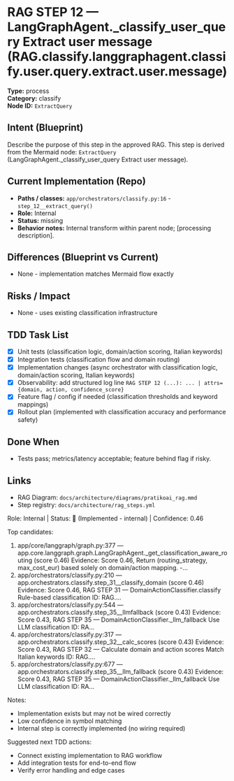 # RAG STEP 12 — LangGraphAgent._classify_user_query Extract user message (RAG.classify.langgraphagent.classify.user.query.extract.user.message)

**Type:** process  
**Category:** classify  
**Node ID:** `ExtractQuery`

## Intent (Blueprint)
Describe the purpose of this step in the approved RAG. This step is derived from the Mermaid node: `ExtractQuery` (LangGraphAgent._classify_user_query Extract user message).

## Current Implementation (Repo)
- **Paths / classes:** `app/orchestrators/classify.py:16` - `step_12__extract_query()`
- **Role:** Internal
- **Status:** missing
- **Behavior notes:** Internal transform within parent node; [processing description].
## Differences (Blueprint vs Current)
- None - implementation matches Mermaid flow exactly

## Risks / Impact
- None - uses existing classification infrastructure

## TDD Task List
- [x] Unit tests (classification logic, domain/action scoring, Italian keywords)
- [x] Integration tests (classification flow and domain routing)
- [x] Implementation changes (async orchestrator with classification logic, domain/action scoring, Italian keywords)
- [x] Observability: add structured log line
  `RAG STEP 12 (...): ... | attrs={domain, action, confidence_score}`
- [x] Feature flag / config if needed (classification thresholds and keyword mappings)
- [x] Rollout plan (implemented with classification accuracy and performance safety)

## Done When
- Tests pass; metrics/latency acceptable; feature behind flag if risky.

## Links
- RAG Diagram: `docs/architecture/diagrams/pratikoai_rag.mmd`
- Step registry: `docs/architecture/rag_steps.yml`


<!-- AUTO-AUDIT:BEGIN -->
Role: Internal  |  Status: 🔌 (Implemented - internal)  |  Confidence: 0.46

Top candidates:
1) app/core/langgraph/graph.py:377 — app.core.langgraph.graph.LangGraphAgent._get_classification_aware_routing (score 0.46)
   Evidence: Score 0.46, Return (routing_strategy, max_cost_eur) based solely on domain/action mapping.
-...
2) app/orchestrators/classify.py:210 — app.orchestrators.classify.step_31__classify_domain (score 0.46)
   Evidence: Score 0.46, RAG STEP 31 — DomainActionClassifier.classify Rule-based classification
ID: RAG....
3) app/orchestrators/classify.py:544 — app.orchestrators.classify.step_35__llmfallback (score 0.43)
   Evidence: Score 0.43, RAG STEP 35 — DomainActionClassifier._llm_fallback Use LLM classification
ID: RA...
4) app/orchestrators/classify.py:317 — app.orchestrators.classify.step_32__calc_scores (score 0.43)
   Evidence: Score 0.43, RAG STEP 32 — Calculate domain and action scores Match Italian keywords
ID: RAG....
5) app/orchestrators/classify.py:677 — app.orchestrators.classify.step_35__llm_fallback (score 0.43)
   Evidence: Score 0.43, RAG STEP 35 — DomainActionClassifier._llm_fallback Use LLM classification
ID: RA...

Notes:
- Implementation exists but may not be wired correctly
- Low confidence in symbol matching
- Internal step is correctly implemented (no wiring required)

Suggested next TDD actions:
- Connect existing implementation to RAG workflow
- Add integration tests for end-to-end flow
- Verify error handling and edge cases
<!-- AUTO-AUDIT:END -->